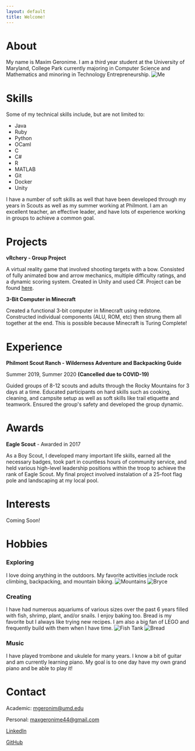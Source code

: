 ```yaml
---
layout: default
title: Welcome!
---
```


# About

My name is Maxim Geronime. I am a third year student at the University of Maryland, College Park currently majoring in Computer Science and Mathematics and minoring in Technology Entrepreneurship.
![Me](/img/me.jpg)


# Skills
Some of my technical skills include, but are not limited to:
- Java
- Ruby
- Python
- OCaml
- C
- C#
- R
- MATLAB
- Git
- Docker
- Unity

I have a number of soft skills as well that have been developed through my years in Scouts as well as my summer working at Philmont. I am an excellent teacher, an effective leader, and have lots of experience working in groups to achieve a common goal.

# Projects

**vRchery - Group Project**

A virtual reality game that involved shooting targets with a bow. Consisted of fully animated bow and arrow mechanics, multiple difficulty ratings, and a dynamic scoring system. Created in Unity and used C#. Project can be found [here](https://github.com/Daniel-Mansfield/vRchery).

**3-Bit Computer in Minecraft**

Created a functional 3-bit computer in Minecraft using redstone. Constructed individual components (ALU, ROM, etc) then strung them all together at the end. This is possible because Minecraft is Turing Complete!

# Experience 

**Philmont Scout Ranch - Wilderness Adventure and Backpacking Guide**

Summer 2019, Summer 2020 **(Cancelled due to COVID-19)**

Guided groups of 8-12 scouts and adults through the Rocky Mountains for 3 days at a time. Educated participants on hard skills such as cooking, cleaning, and campsite setup as well as soft skills like trail etiquette and teamwork. Ensured the group's safety and developed the group dynamic.

# Awards

**Eagle Scout** - Awarded in 2017

As a Boy Scout, I developed many important life skills, earned all the necessary badges, took part in countless hours of community service, and held various high-level leadership positions within the troop to achieve the rank of Eagle Scout.
My final project involved instalation of a 25-foot flag pole and landscaping at my local pool.


# Interests

Coming Soon!

# Hobbies

### Exploring
I love doing anything in the outdoors. My favorite activities include rock climbing, backpacking, and mountain biking.
![Mountains](/img/backpacking.JPG)
![Bryce](/img/bryce.jpg)


### Creating
I have had numerous aquariums of various sizes over the past 6 years filled with fish, shrimp, plant, and/or snails. I enjoy baking too. Bread is my favorite but I always like trying new recipes. I am also a big fan of LEGO and frequently build with them when I have time.
![Fish Tank](/img/fish.jpg)
![Bread](/img/bread.jpg)


### Music
I have played trombone and ukulele for many years. I know a bit of guitar and am currently learning piano. My goal is to one day have my own grand piano and be able to play it!


# Contact

Academic: <mgeronim@umd.edu>

Personal: <maxgeronime44@gmail.com>

[LinkedIn](https://linkedin.com/in/maximgeronime)

[GitHub](https://github.com/maximusprime742)




